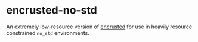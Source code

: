 # encrusted-no-std

An extremely low-resource version of [encrusted](https://github.com/DeMille/encrusted) for use in heavily resource constrained `no_std` environments.
